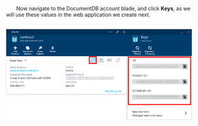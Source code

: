        Now navigate to the DocumentDB account blade, and click **Keys**, as we will use these values in the web application we create next.

       ![Screen shot of the Azure portal, showing a DocumentDB account, with the Keys button highlighted on the DocumentDB account blade, and the URI, PRIMARY KEY and SECONDARY KEY values highlighted on the Keys blade](./media/documentdb-keys/keys.png)
